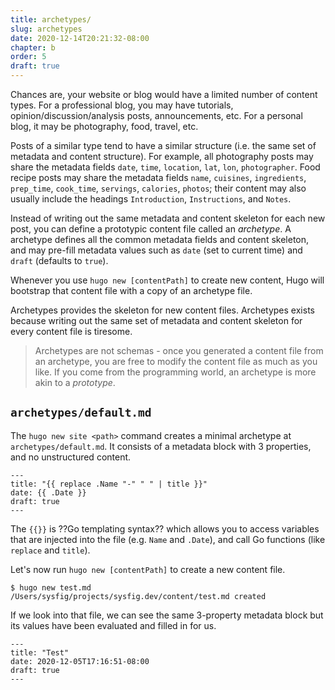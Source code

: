 ```yaml
---
title: archetypes/
slug: archetypes
date: 2020-12-14T20:21:32-08:00
chapter: b
order: 5
draft: true
---
```


Chances are, your website or blog would have a limited number of content types. For a professional blog, you may have tutorials, opinion/discussion/analysis posts, announcements, etc. For a personal blog, it may be photography, food, travel, etc.

Posts of a similar type tend to have a similar structure (i.e. the same set of metadata and content structure). For example, all photography posts may share the metadata fields `date`, `time`, `location`, `lat`, `lon`, `photographer`. Food recipe posts may share the metadata fields `name`, `cuisines`, `ingredients`, `prep_time`, `cook_time`, `servings`, `calories`, `photos`; their content may also usually include the headings `Introduction`, `Instructions`, and `Notes`.

Instead of writing out the same metadata and content skeleton for each new post, you can define a prototypic content file called an _archetype_. A archetype defines all the common metadata fields and content skeleton, and may pre-fill metadata values such as `date` (set to current time) and `draft` (defaults to `true`).

Whenever you use `hugo new [contentPath]` to create new content, Hugo will bootstrap that content file with a copy of an archetype file.

Archetypes provides the skeleton for new content files. Archetypes exists because writing out the same set of metadata and content skeleton for every content file is tiresome.

> Archetypes are not schemas - once you generated a content file from an archetype, you are free to modify the content file as much as you like. If you come from the programming world, an archetype is more akin to a _prototype_.

## `archetypes/default.md`

The `hugo new site <path>` command creates a minimal archetype at `archetypes/default.md`. It consists of a metadata block with 3 properties, and no unstructured content.

```
---
title: "{{ replace .Name "-" " " | title }}"
date: {{ .Date }}
draft: true
---
```

The `{{}}` is ??Go templating syntax?? which allows you to access variables that are injected into the file (e.g. `Name` and `.Date`), and call Go functions (like `replace` and `title`).

Let's now run `hugo new [contentPath]` to create a new content file.

```
$ hugo new test.md
/Users/sysfig/projects/sysfig.dev/content/test.md created
```

If we look into that file, we can see the same 3-property metadata block but its values have been evaluated and filled in for us.

```
---
title: "Test"
date: 2020-12-05T17:16:51-08:00
draft: true
---
```
